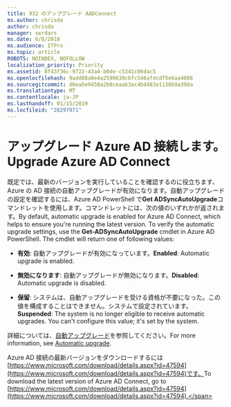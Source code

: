 ```yaml
---
title: 932 のアップグレード AADConnect
ms.author: chrisda
author: chrisda
manager: serdars
ms.date: 6/8/2018
ms.audience: ITPro
ms.topic: article
ROBOTS: NOINDEX, NOFOLLOW
localization_priority: Priority
ms.assetid: 8f43f36c-9722-43a4-b0de-c5341c06dac5
ms.openlocfilehash: 9add88a0e4a2590639cbfc546afdcdf5e6aa4886
ms.sourcegitcommit: d6ea5e9458a2b8ceaab3ac4bd483e1130b9a398a
ms.translationtype: MT
ms.contentlocale: ja-JP
ms.lasthandoff: 01/15/2019
ms.locfileid: "28297971"
---
```

# <a name="upgrade-azure-ad-connect"></a><span data-ttu-id="63e3b-102">アップグレード Azure AD 接続します。</span><span class="sxs-lookup"><span data-stu-id="63e3b-102">Upgrade Azure AD Connect</span></span>

<span data-ttu-id="63e3b-p101">既定では、最新のバージョンを実行していることを確認するのに役立ちます、Azure の AD 接続の自動アップグレードが有効になります。自動アップグレードの設定を確認するには、Azure AD PowerShell で**Get ADSyncAutoUpgrade**コマンドレットを使用します。コマンドレットには、次の値のいずれかが返されます。</span><span class="sxs-lookup"><span data-stu-id="63e3b-p101">By default, automatic upgrade is enabled for Azure AD Connect, which helps to ensure you're running the latest version. To verify the automatic upgrade settings, use the **Get-ADSyncAutoUpgrade** cmdlet in Azure AD PowerShell. The cmdlet will return one of following values:</span></span> 
  
- <span data-ttu-id="63e3b-106">**有効**: 自動アップグレードが有効になっています。</span><span class="sxs-lookup"><span data-stu-id="63e3b-106">**Enabled**: Automatic upgrade is enabled.</span></span> 
    
- <span data-ttu-id="63e3b-107">**無効になります**: 自動アップグレードが無効になります。</span><span class="sxs-lookup"><span data-stu-id="63e3b-107">**Disabled**: Automatic upgrade is disabled.</span></span> 
    
- <span data-ttu-id="63e3b-p102">**保留**: システムは、自動アップグレードを受ける資格が不要になった。この値を構成することはできません。システムで設定されています。</span><span class="sxs-lookup"><span data-stu-id="63e3b-p102">**Suspended**: The system is no longer eligible to receive automatic upgrades. You can't configure this value; it's set by the system.</span></span> 
    
<span data-ttu-id="63e3b-110">詳細については、[自動アップグレード](https://docs.microsoft.com/azure/active-directory/connect/active-directory-aadconnect-feature-automatic-upgrade)を参照してください。</span><span class="sxs-lookup"><span data-stu-id="63e3b-110">For more information, see [Automatic upgrade](https://docs.microsoft.com/azure/active-directory/connect/active-directory-aadconnect-feature-automatic-upgrade).</span></span>
  
<span data-ttu-id="63e3b-111">Azure AD 接続の最新バージョンをダウンロードするには[https://www.microsoft.com/download/details.aspx?id=47594](https://www.microsoft.com/download/details.aspx?id=47594)です。</span><span class="sxs-lookup"><span data-stu-id="63e3b-111">To download the latest version of Azure AD Connect, go to [https://www.microsoft.com/download/details.aspx?id=47594](https://www.microsoft.com/download/details.aspx?id=47594).</span></span>
  

